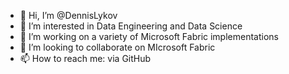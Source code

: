 - 👋 Hi, I’m @DennisLykov
- 👀 I’m interested in Data Engineering and Data Science
- 🌱 I’m working on a variety of Microsoft Fabric implementations
- 💞️ I’m looking to collaborate on MIcrosoft Fabric
- 📫 How to reach me: via GitHub

<!---
DennisLykov/DennisLykov is a ✨ special ✨ repository because its `README.md` (this file) appears on your GitHub profile.
You can click the Preview link to take a look at your changes.
--->
